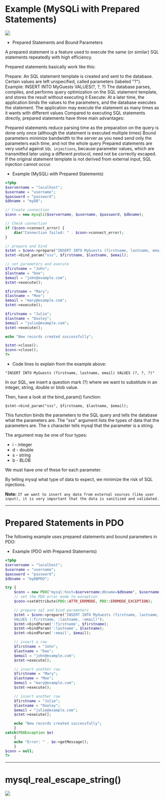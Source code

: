 # Example (MySQLi with Prepared Statements)
![](https://github.com/nu11secur1ty/Linux_hardening_and_security/blob/master/Protect_MySQL/wall/Blog_MySQL-Security.jpg)

- Prepared Statements and Bound Parameters

A prepared statement is a feature used to execute the same (or similar) SQL statements repeatedly with high efficiency.

Prepared statements basically work like this:

Prepare: An SQL statement template is created and sent to the database. Certain values are left unspecified, called parameters (labeled "?"). Example: INSERT INTO MyGuests VALUES(?, ?, ?)
The database parses, compiles, and performs query optimization on the SQL statement template, and stores the result without executing it
Execute: At a later time, the application binds the values to the parameters, and the database executes the statement. The application may execute the statement as many times as it wants with different values
Compared to executing SQL statements directly, prepared statements have three main advantages:

Prepared statements reduce parsing time as the preparation on the query is done only once (although the statement is executed multiple times)
Bound parameters minimize bandwidth to the server as you need send only the parameters each time, and not the whole query
Prepared statements are very useful against `SQL injections`, because parameter values, which are transmitted later using a different protocol, need not be correctly escaped. If the original statement template is not derived from external input, SQL injection cannot occur.


- Example (MySQLi with Prepared Statements)

```php
<?php
$servername = "localhost";
$username = "username";
$password = "password";
$dbname = "myDB";

// Create connection
$conn = new mysqli($servername, $username, $password, $dbname);

// Check connection
if ($conn->connect_error) {
    die("Connection failed: " . $conn->connect_error);
}

// prepare and bind
$stmt = $conn->prepare("INSERT INTO MyGuests (firstname, lastname, email) VALUES (?, ?, ?)");
$stmt->bind_param("sss", $firstname, $lastname, $email);

// set parameters and execute
$firstname = "John";
$lastname = "Doe";
$email = "john@example.com";
$stmt->execute();

$firstname = "Mary";
$lastname = "Moe";
$email = "mary@example.com";
$stmt->execute();

$firstname = "Julie";
$lastname = "Dooley";
$email = "julie@example.com";
$stmt->execute();

echo "New records created successfully";

$stmt->close();
$conn->close();
?>
```
- Code lines to explain from the example above:

```mysql
"INSERT INTO MyGuests (firstname, lastname, email) VALUES (?, ?, ?)"
```
In our SQL, we insert a question mark (?) where we want to substitute in an integer, string, double or blob value.

Then, have a look at the bind_param() function:

```mysql
$stmt->bind_param("sss", $firstname, $lastname, $email);
```

This function binds the parameters to the SQL query and tells the database what the parameters are. The "sss" argument lists the types of data that the parameters are. The s character tells mysql that the parameter is a string.

The argument may be one of four types:

- i - integer
- d - double
- s - string
- b - BLOB

We must have one of these for each parameter.

By telling mysql what type of data to expect, we minimize the risk of SQL injections.


**Note:** `If we want to insert any data from external sources (like user input), it is very important that the data is sanitized and validated.`

-------------------------------------------------------------------------------------------

# Prepared Statements in PDO

The following example uses prepared statements and bound parameters in PDO:

- Example (PDO with Prepared Statements)

```php
<?php
$servername = "localhost";
$username = "username";
$password = "password";
$dbname = "myDBPDO";

try {
    $conn = new PDO("mysql:host=$servername;dbname=$dbname", $username, $password);
    // set the PDO error mode to exception
    $conn->setAttribute(PDO::ATTR_ERRMODE, PDO::ERRMODE_EXCEPTION);

    // prepare sql and bind parameters
    $stmt = $conn->prepare("INSERT INTO MyGuests (firstname, lastname, email)
    VALUES (:firstname, :lastname, :email)");
    $stmt->bindParam(':firstname', $firstname);
    $stmt->bindParam(':lastname', $lastname);
    $stmt->bindParam(':email', $email);

    // insert a row
    $firstname = "John";
    $lastname = "Doe";
    $email = "john@example.com";
    $stmt->execute();

    // insert another row
    $firstname = "Mary";
    $lastname = "Moe";
    $email = "mary@example.com";
    $stmt->execute();

    // insert another row
    $firstname = "Julie";
    $lastname = "Dooley";
    $email = "julie@example.com";
    $stmt->execute();

    echo "New records created successfully";
    }
catch(PDOException $e)
    {
    echo "Error: " . $e->getMessage();
    }
$conn = null;
?>
```
--------------------------------------------------------------------------------------------------

# mysql_real_escape_string()

[![](https://github.com/nu11secur1ty/Linux_hardening_and_security/blob/master/Protect_MySQL/wall/MySQL-logo-17DB4E5FD6-seeklogo.com.png)](https://dev.mysql.com/doc/refman/8.0/en/mysql-real-escape-string.html)
